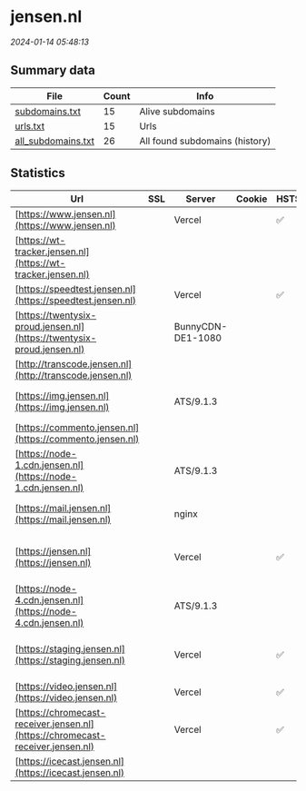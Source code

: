 # jensen.nl
*2024-01-14 05:48:13*
## Summary data
| File       | Count | Info |
|------------|-------|------|
|[subdomains.txt](/data/jensen.nl/subdomains.txt)|15|Alive subdomains|
|[urls.txt](/data/jensen.nl/urls.txt)|15|Urls|
|[all_subdomains.txt](/data/jensen.nl/all_subdomains.txt)|26|All found subdomains (history)|
## Statistics
| Url | SSL | Server | Cookie | HSTS | CSP | XFO | XXP | RP | Tech |Title |
|------------|-------|------|------|------|------|------|------|------|------|------|
|[https://www.jensen.nl](https://www.jensen.nl)| |Vercel| |:white_check_mark: | | | | :white_check_mark: |HSTS Vercel||
|[https://wt-tracker.jensen.nl](https://wt-tracker.jensen.nl)| || | | | | | :white_check_mark: |||
|[https://speedtest.jensen.nl](https://speedtest.jensen.nl)| |Vercel| |:white_check_mark: | | | | :white_check_mark: |HSTS Vercel|Jensen Speedtest|
|[https://twentysix-proud.jensen.nl](https://twentysix-proud.jensen.nl)| |BunnyCDN-DE1-1080| | | | | | :white_check_mark: |Bunny||
|[http://transcode.jensen.nl](http://transcode.jensen.nl)| || | | | | | :white_check_mark: |||
|[https://img.jensen.nl](https://img.jensen.nl)| |ATS/9.1.3| | | | | | :white_check_mark: |Apache Traffic Server:9.1.3||
|[https://commento.jensen.nl](https://commento.jensen.nl)| || | | | | | :white_check_mark: |||
|[https://node-1.cdn.jensen.nl](https://node-1.cdn.jensen.nl)| |ATS/9.1.3| | | | | | :white_check_mark: |Apache Traffic Server:9.1.3|Error|
|[https://mail.jensen.nl](https://mail.jensen.nl)| |nginx| | | | | | :white_check_mark: |Nginx|Web Server's Def...|
|[https://jensen.nl](https://jensen.nl)| |Vercel| |:white_check_mark: | | | | :white_check_mark: |Gatsby:5.11.0 HSTS React Vercel Webpack|Jensen - Het ech...|
|[https://node-4.cdn.jensen.nl](https://node-4.cdn.jensen.nl)| |ATS/9.1.3| | | | | | :white_check_mark: |Apache Traffic Server:9.1.3|Error|
|[https://staging.jensen.nl](https://staging.jensen.nl)| |Vercel| |:white_check_mark: | | | | :white_check_mark: |Gatsby:5.11.0 HSTS React Vercel Webpack|Jensen - Het ech...|
|[https://video.jensen.nl](https://video.jensen.nl)| |Vercel| |:white_check_mark: | | | | :white_check_mark: |HSTS Vercel|Inno Video|
|[https://chromecast-receiver.jensen.nl](https://chromecast-receiver.jensen.nl)| |Vercel| |:white_check_mark: | | | | :white_check_mark: |HSTS Vercel||
|[https://icecast.jensen.nl](https://icecast.jensen.nl)| || | | | | | :white_check_mark: |||